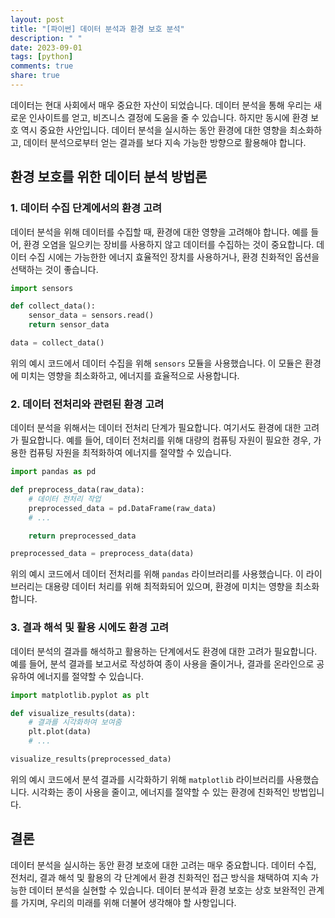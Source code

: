 ```yaml
---
layout: post
title: "[파이썬] 데이터 분석과 환경 보호 분석"
description: " "
date: 2023-09-01
tags: [python]
comments: true
share: true
---
```


데이터는 현대 사회에서 매우 중요한 자산이 되었습니다. 데이터 분석을 통해 우리는 새로운 인사이트를 얻고, 비즈니스 결정에 도움을 줄 수 있습니다. 하지만 동시에 환경 보호 역시 중요한 사안입니다. 데이터 분석을 실시하는 동안 환경에 대한 영향을 최소화하고, 데이터 분석으로부터 얻는 결과를 보다 지속 가능한 방향으로 활용해야 합니다.

## 환경 보호를 위한 데이터 분석 방법론

### 1. 데이터 수집 단계에서의 환경 고려

데이터 분석을 위해 데이터를 수집할 때, 환경에 대한 영향을 고려해야 합니다. 예를 들어, 환경 오염을 일으키는 장비를 사용하지 않고 데이터를 수집하는 것이 중요합니다. 데이터 수집 시에는 가능한한 에너지 효율적인 장치를 사용하거나, 환경 친화적인 옵션을 선택하는 것이 좋습니다.

```python
import sensors

def collect_data():
    sensor_data = sensors.read()
    return sensor_data

data = collect_data()
```

위의 예시 코드에서 데이터 수집을 위해 `sensors` 모듈을 사용했습니다. 이 모듈은 환경에 미치는 영향을 최소화하고, 에너지를 효율적으로 사용합니다.

### 2. 데이터 전처리와 관련된 환경 고려

데이터 분석을 위해서는 데이터 전처리 단계가 필요합니다. 여기서도 환경에 대한 고려가 필요합니다. 예를 들어, 데이터 전처리를 위해 대량의 컴퓨팅 자원이 필요한 경우, 가용한 컴퓨팅 자원을 최적화하여 에너지를 절약할 수 있습니다.

```python
import pandas as pd

def preprocess_data(raw_data):
    # 데이터 전처리 작업
    preprocessed_data = pd.DataFrame(raw_data)
    # ...

    return preprocessed_data

preprocessed_data = preprocess_data(data)
```

위의 예시 코드에서 데이터 전처리를 위해 `pandas` 라이브러리를 사용했습니다. 이 라이브러리는 대용량 데이터 처리를 위해 최적화되어 있으며, 환경에 미치는 영향을 최소화합니다.

### 3. 결과 해석 및 활용 시에도 환경 고려

데이터 분석의 결과를 해석하고 활용하는 단계에서도 환경에 대한 고려가 필요합니다. 예를 들어, 분석 결과를 보고서로 작성하여 종이 사용을 줄이거나, 결과를 온라인으로 공유하여 에너지를 절약할 수 있습니다.

```python
import matplotlib.pyplot as plt

def visualize_results(data):
    # 결과를 시각화하여 보여줌
    plt.plot(data)
    # ...

visualize_results(preprocessed_data)
```

위의 예시 코드에서 분석 결과를 시각화하기 위해 `matplotlib` 라이브러리를 사용했습니다. 시각화는 종이 사용을 줄이고, 에너지를 절약할 수 있는 환경에 친화적인 방법입니다.

## 결론

데이터 분석을 실시하는 동안 환경 보호에 대한 고려는 매우 중요합니다. 데이터 수집, 전처리, 결과 해석 및 활용의 각 단계에서 환경 친화적인 접근 방식을 채택하여 지속 가능한 데이터 분석을 실현할 수 있습니다. 데이터 분석과 환경 보호는 상호 보완적인 관계를 가지며, 우리의 미래를 위해 더불어 생각해야 할 사항입니다.